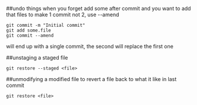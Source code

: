 ##undo things
when you forget add some after commit and you want to add that files to make 1 commit not 2, use --amend

```
git commit -m "Initial commit"
git add some.file
git commit --amend
```
will end up with a single commit, the second will replace the first one

##unstaging a staged file

```
git restore --staged <file>
```

##unmodifying a modified file
to revert a file back to what it like in last commit

```
git restore <file>
```

